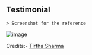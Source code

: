 ## Testimonial

    > Screenshot for the reference

![image](https://github.com/user-attachments/assets/ccf61fa8-9781-4d79-ae70-e79afaa06eef)


Credits:- [Tirtha Sharma](https://github.com/genze121 "Tirtha Sharma")
